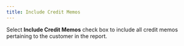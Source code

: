 ```yaml
---
title: Include Credit Memos
---
```



Select **Include Credit Memos** check box to include all credit memos pertaining to the customer in the report.
